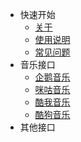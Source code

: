 * 快速开始
    * [关于](/)
    * [使用说明](common.md)
    * [常见问题](question.md)
* 音乐接口
    * [企鹅音乐](TX.md "wp_MusicApi 音乐接口 企鹅音乐")
    * [咪咕音乐](MG.md "wp_MusicApi 音乐接口 咪咕音乐")
    * [酷我音乐](KW.md "wp_MusicApi 音乐接口 酷我音乐")
    * [酷狗音乐](KG.md "wp_MusicApi 音乐接口 酷狗音乐")
* 其他接口